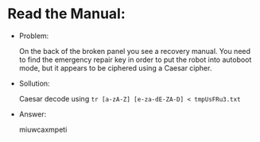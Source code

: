 # Read the Manual:

* Problem:

  On the back of the broken panel you see a recovery manual. You need to find the emergency repair key in order to put the robot into autoboot mode, but it appears to be ciphered using a Caesar cipher.

* Sollution:

  Caesar decode using `tr [a-zA-Z] [e-za-dE-ZA-D] < tmpUsFRu3.txt`

* Answer:
  
  miuwcaxmpeti
